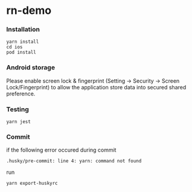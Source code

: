 # rn-demo

### Installation

```
yarn install
cd ios
pod install
```

### Android storage

Please enable screen lock & fingerprint (Setting -> Security -> Screen Lock/Fingerprint) to allow the application store data into secured shared preference.

### Testing

```
yarn jest
```

### Commit

if the following error occured during commit

```
.husky/pre-commit: line 4: yarn: command not found
```

run

```
yarn export-huskyrc
```
